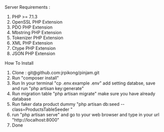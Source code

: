 <p>Server Requirements : </p>
<ol>
    <li>PHP >= 7.1.3</li>
    <li>OpenSSL PHP Extension</li>
    <li>PDO PHP Extension</li>
    <li>Mbstring PHP Extension</li>
    <li>Tokenizer PHP Extension</li>
    <li>XML PHP Extension</li>
    <li>Ctype PHP Extension</li>
    <li>JSON PHP Extension</li>
</ol>

<p>How To Install </p>
<ol>
    <li>Clone : git@github.com:jrpikong/pinjam.git</li>
    <li>Run "composer install"</li>
    <li>Run In your terminal "cp .env.example .env" add setting databse, save and run "php artisan key:generate"</li>
    <li>Run migration table "php artisan migrate" make sure you have already database</li>
    <li>Run faker data product dummy "php artisan db:seed --class=ProductsTableSeeder
"</li>
    <li>run "php artisan serve" and go to your web browser and type in your url "http://localhost:8000"</li>
    <li>Done</li>
</ol>